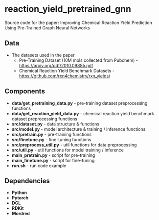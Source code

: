 # reaction_yield_pretrained_gnn
Source code for the paper: Improving Chemical Reaction Yield Prediction Using Pre-Trained Graph Neural Networks

## Data
- The datasets used in the paper
  - Pre-Training Dataset (10M mols collected from Pubchem) - https://arxiv.org/pdf/2010.09885.pdf
  - Chemical Reaction Yield Benchmark Datasets - https://github.com/rxn4chemistry/rxn_yields/

## Components
- **data/get_pretraining_data.py** - pre-training dataset preprocessing functions
- **data/get_reaction_yield_data.py** - chemical reaction yield benchmark dataset preprocessing functions
- **src/dataset.py** - data structure & functions
- **src/model.py** - model architecture & training / inference functions
- **src/pretrain.py** - pre-training functions
- **src/finetune.py** - fine-tuning functions
- **src/preprocess_util.py** - util functions for data preprocessing
- **src/util.py** - util functions for model training / inference
- **main_pretrain.py** - script for pre-training
- **main_finetune.py** - script for fine-tuning
- **run.sh** - run code example

## Dependencies
- **Python**
- **Pytorch**
- **DGL**
- **RDKit**
- **Mordred**
